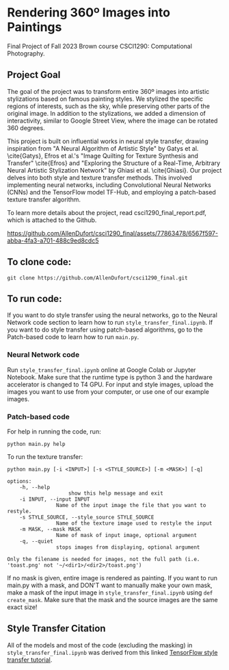 # Rendering 360º Images into Paintings
Final Project of Fall 2023 Brown course CSCI1290: Computational Photography.

## Project Goal
The goal of the project was to transform entire 360º images into artistic stylizations based on famous painting styles. We stylized the specific regions of interests, such as the sky, while preserving other parts of the original image. In addition to the stylizations, we added a dimension of interactivity, similar to Google Street View, where the image can be rotated 360 degrees.

This project is built on influential works in neural style transfer, drawing inspiration from "A Neural Algorithm of Artistic Style" by Gatys et al. \cite{Gatys}, Efros et al.'s "Image Quilting for Texture Synthesis and Transfer" \cite{Efros} and "Exploring the Structure of a Real-Time, Arbitrary Neural Artistic Stylization Network" by Ghiasi et al. \cite{Ghiasi}. Our project delves into both style and texture transfer methods. This involved implementing neural networks, including Convolutional Neural Networks (CNNs) and the TensorFlow model TF-Hub, and employing a patch-based texture transfer algorithm. 

To learn more details about the project, read csci1290_final_report.pdf, which is attached to the Github.

https://github.com/AllenDufort/csci1290_final/assets/77863478/6567f597-abba-4fa3-a701-488c9ed8cdc5

## To clone code:
`git clone https://github.com/AllenDufort/csci1290_final.git `

## To run code:
If you want to do style transfer using the neural networks, go to the Neural Network code section to learn how to run `style_transfer_final.ipynb`. 
If you want to do style transfer using patch-based algorithms, go to the Patch-based code to learn how to run `main.py`.

### Neural Network code
Run `style_transfer_final.ipynb` online at Google Colab or Jupyter Notebook. 
Make sure that the runtime type is python 3 and the hardware accelerator is changed to T4 GPU.
For input and style images, upload the images you want to use from your computer, or use one of our example images.

### Patch-based code
For help in running the code, run:
    
    python main.py help

To run the texture transfer:

    python main.py [-i <INPUT>] [-s <STYLE_SOURCE>] [-m <MASK>] [-q]

    options:
        -h, --help            
                        show this help message and exit
        -i INPUT, --input INPUT
                    Name of the input image the file that you want to restyle.
        -s STYLE_SOURCE, --style_source STYLE_SOURCE
                    Name of the texture image used to restyle the input
        -m MASK, --mask MASK  
                    Name of mask of input image, optional argument
        -q, --quiet
                    stops images from displaying, optional argument

    Only the filename is needed for images, not the full path (i.e. 'toast.png' not '~/<dir1>/<dir2>/toast.png')

If no mask is given, entire image is rendered as painting. If you want to run main.py with a mask, and DON'T want to manually make your own mask, make a mask of the input image in `style_transfer_final.ipynb` using `def create_mask`. Make sure that the mask and the source images are the same exact size!

## Style Transfer Citation
All of the models and most of the code (excluding the masking) in `style_transfer_final.ipynb` was derived from this linked [TensorFlow style transfer tutorial](https://colab.research.google.com/github/tensorflow/docs/blob/master/site/en/tutorials/generative/style_transfer.ipynb#scrollTo=g_nWetWWd_ns).
